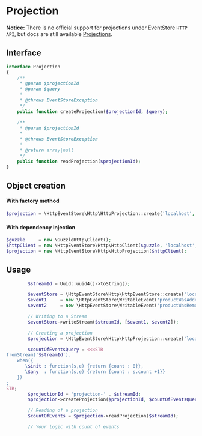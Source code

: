 # Projection

**Notice:** There is no official support for projections under EventStore `HTTP API`, but docs are still available [Projections](https://github.com/EventStore/EventStore/wiki/Projections).

## Interface
```php
interface Projection
{
    /**
     * @param $projectionId
     * @param $query
     *
     * @throws EventStoreException
     */
    public function createProjection($projectionId, $query);

    /**
     * @param $projectionId
     *
     * @throws EventStoreException
     *
     * @return array|null
     */
    public function readProjection($projectionId);
}
```

## Object creation

#### With factory method
```php
$projection = \HttpEventStore\Http\HttpProjection::create('localhost', '2113', 'admin', 'changeit');
```

#### With dependency injection
```php
$guzzle     = new \GuzzleHttp\Client();
$httpClient = new \HttpEventStore\Http\HttpClient($guzzle, 'localhost', '2113', 'admin', 'changeit');
$projection = new \HttpEventStore\Http\HttpProjection($httpClient);
```

## Usage
```php
        $streamId = Uuid::uuid4()->toString();

        $eventStore = \HttpEventStore\Http\HttpEventStore::create('localhost', '2113');
        $event1     = new \HttpEventStore\WritableEvent('productWasAddedToBasket', ['productId' => 'product1', 'name' => 'Teapot']);
        $event2     = new \HttpEventStore\WritableEvent('productWasRemovedFromBasket', ['productId' => 'product1']);

        // Writing to a Stream
        $eventStore->writeStream($streamId, [$event1, $event2]);

        // Creating a projection
        $projection = \HttpEventStore\Http\HttpProjection::create('localhost', '2113', 'admin', 'changeit');

        $countOfEventsQuery = <<<STR
fromStream('$streamId').
    when({
       \$init : function(s,e) {return {count : 0}},
       \$any  : function(s,e) {return {count : s.count +1}}
    })
;
STR;
        $projectionId = 'projection-' . $streamId;
        $projection->createProjection($projectionId, $countOfEventsQuery);

        // Reading of a projection
        $countOfEvents = $projection->readProjection($streamId);

        // Your logic with count of events
```